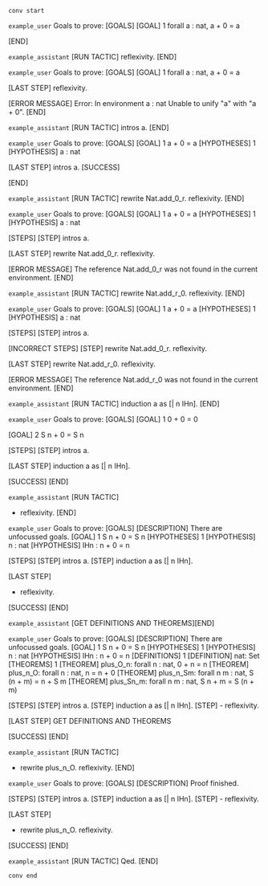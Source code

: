 `conv start`

`example_user`
Goals to prove:
[GOALS]
[GOAL] 1
forall a : nat, a + 0 = a

[END]


`example_assistant`
[RUN TACTIC]
reflexivity.
[END]


`example_user`
Goals to prove:
[GOALS]
[GOAL] 1
forall a : nat, a + 0 = a

[LAST STEP]
reflexivity.

[ERROR MESSAGE]
Error: In environment
a : nat
Unable to unify "a" with "a + 0".
[END]



`example_assistant`
[RUN TACTIC]
intros a.
[END]


`example_user`
Goals to prove:
[GOALS]
[GOAL] 1
a + 0 = a
[HYPOTHESES] 1
[HYPOTHESIS] a : nat

[LAST STEP]
intros a.
[SUCCESS]

[END]


`example_assistant`
[RUN TACTIC]
rewrite Nat.add_0_r. reflexivity.
[END]


`example_user`
Goals to prove:
[GOALS]
[GOAL] 1
a + 0 = a
[HYPOTHESES] 1
[HYPOTHESIS] a : nat

[STEPS]
[STEP] intros a.

[LAST STEP]
rewrite Nat.add_0_r. reflexivity.

[ERROR MESSAGE]
The reference Nat.add_0_r was not found in the current environment.
[END]

`example_assistant`
[RUN TACTIC]
rewrite Nat.add_r_0. reflexivity.
[END]

`example_user`
Goals to prove:
[GOALS]
[GOAL] 1
a + 0 = a
[HYPOTHESES] 1
[HYPOTHESIS] a : nat

[STEPS]
[STEP] intros a.

[INCORRECT STEPS]
[STEP] rewrite Nat.add_0_r. reflexivity.

[LAST STEP]
rewrite Nat.add_r_0. reflexivity.

[ERROR MESSAGE]
The reference Nat.add_r_0 was not found in the current environment.
[END]

`example_assistant`
[RUN TACTIC]
induction a as [| n IHn].
[END]

`example_user`
Goals to prove:
[GOALS]
[GOAL] 1
0 + 0 = 0

[GOAL] 2
S n + 0 = S n

[STEPS]
[STEP] intros a.

[LAST STEP]
induction a as [| n IHn].

[SUCCESS]
[END]

`example_assistant`
[RUN TACTIC]
- reflexivity.
[END]

`example_user`
Goals to prove:
[GOALS]
[DESCRIPTION] There are unfocussed goals.
[GOAL] 1
S n + 0 = S n
[HYPOTHESES] 1
[HYPOTHESIS] n : nat
[HYPOTHESIS] IHn : n + 0 = n

[STEPS]
[STEP] intros a.
[STEP] induction a as [| n IHn].

[LAST STEP]
- reflexivity.

[SUCCESS]
[END]


`example_assistant`
[GET DEFINITIONS AND THEOREMS][END]

`example_user`
Goals to prove:
[GOALS]
[DESCRIPTION] There are unfocussed goals.
[GOAL] 1
S n + 0 = S n
[HYPOTHESES] 1
[HYPOTHESIS] n : nat
[HYPOTHESIS] IHn : n + 0 = n
[DEFINITIONS] 1
[DEFINITION] nat: Set
[THEOREMS] 1
[THEOREM] plus_O_n: forall n : nat, 0 + n = n
[THEOREM] plus_n_O: forall n : nat, n = n + 0
[THEOREM] plus_n_Sm: forall n m : nat, S (n + m) = n + S m
[THEOREM] plus_Sn_m: forall n m : nat, S n + m = S (n + m)

[STEPS]
[STEP] intros a.
[STEP] induction a as [| n IHn].
[STEP] - reflexivity.

[LAST STEP]
GET DEFINITIONS AND THEOREMS

[SUCCESS]
[END]

`example_assistant`
[RUN TACTIC]
- rewrite plus_n_O. reflexivity.
[END]

`example_user`
Goals to prove:
[GOALS]
[DESCRIPTION] Proof finished.

[STEPS]
[STEP] intros a.
[STEP] induction a as [| n IHn].
[STEP] - reflexivity.

[LAST STEP]
- rewrite plus_n_O. reflexivity.

[SUCCESS]
[END]

`example_assistant`
[RUN TACTIC]
Qed.
[END]

`conv end`